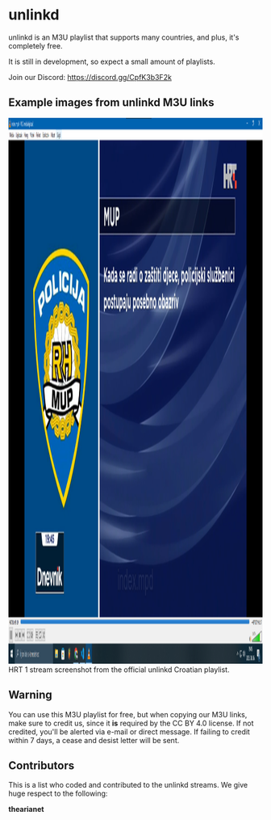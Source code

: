# unlinkd
unlinkd is an M3U playlist that supports many countries, and plus, it's completely free.

It is still in development, so expect a small amount of playlists.

Join our Discord: https://discord.gg/CpfK3b3F2k


## Example images from unlinkd M3U links
<img width="1920" height="1080" alt="image" src="https://github.com/smellycheese101/unlinkd/blob/main/example_imgs/image.png" /> HRT 1 stream screenshot from the official unlinkd Croatian playlist.



## Warning
You can use this M3U playlist for free, but when copying our M3U links, make sure to credit us, since it **is** required by the CC BY 4.0 license. If not credited, you'll be alerted via e-mail or direct message. If failing to credit within 7 days, a cease and desist letter will be sent.


## Contributors
This is a list who coded and contributed to the unlinkd streams. We give huge respect to the following:


**thearianet**
